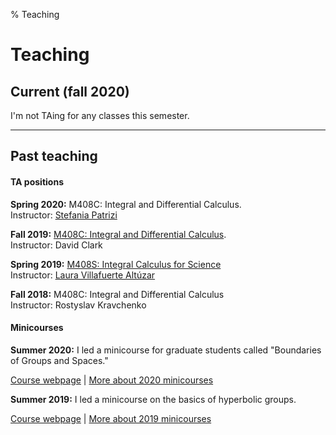 % Teaching


Teaching
===================

## Current (fall 2020)

I'm not TAing for any classes this semester.

***********************

## Past teaching

#### TA positions

**Spring 2020:** M408C: Integral and Differential Calculus. <br />
Instructor: [Stefania Patrizi](http://stepatrizi.altervista.org/)

**Fall 2019:** [M408C: Integral and Differential Calculus](https://web.ma.utexas.edu/users/clark/Courses/2019/Fall/408C/408C.html).<br />
Instructor: David Clark
 
**Spring 2019:** [M408S: Integral Calculus for Science](https://sites.google.com/site/lauravillafuertealtuzar030680/home/teaching/m408s--52-54)<br />
Instructor: [Laura Villafuerte Altúzar](https://sites.google.com/site/lauravillafuertealtuzar030680/)
 
**Fall 2018:** M408C: Integral and Differential Calculus<br />
Instructor: Rostyslav Kravchenko

#### Minicourses

**Summer 2020:** I led a minicourse for graduate students called "Boundaries of Groups and Spaces."

[Course webpage](teaching/boundaries_smc.html) | [More about 2020 minicourses](https://web.ma.utexas.edu/SMC/)


**Summer 2019:** I led a minicourse on the basics of hyperbolic groups. 

[Course webpage](teaching/hyperbolic_smc.html) | [More about 2019 minicourses](https://web.ma.utexas.edu/SMC/2019/Minicourses.html)

